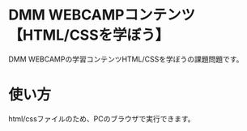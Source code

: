 # DMM WEBCAMPコンテンツ【HTML/CSSを学ぼう】
DMM WEBCAMPの学習コンテンツHTML/CSSを学ぼうの課題問題です。
# 使い方
html/cssファイルのため、PCのブラウザで実行できます。

